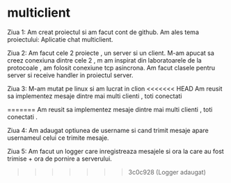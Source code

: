 # multiclient

Ziua 1:
Am creat proiectul si am facut cont de github.
Am ales tema proiectului: Aplicatie chat multiclient.


Ziua 2:
Am facut cele 2 proiecte , un  server si un client.
M-am apucat sa creez conexiuna dintre cele 2 , m am inspirat din laboratoarele de la protocoale , am folosit conexiune tcp  asincrona.
Am facut clasele pentru server si receive handler in proiectul server.

Ziua 3:
M-am mutat pe linux si am lucrat in clion
<<<<<<< HEAD
Am reusit sa implementez mesaje dintre mai multi clienti , toti conectati 

=======
Am reusit sa implementez mesaje dintre mai multi clienti , toti conectati .

Ziua 4: 
Am adaugat optiunea de username si cand trimit mesaje apare usernameul celui ce trimite mesaje.

Ziua 5:
Am facut un logger care inregistreaza mesajele si ora la care au fost trimise + ora de pornire a serverului.
>>>>>>> 3c0c928 (Logger adaugat)

